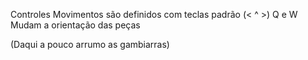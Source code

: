 Controles 
Movimentos são definidos com teclas padrão (< ^ >)
Q e W Mudam a orientação das peças

(Daqui a pouco arrumo as gambiarras)
